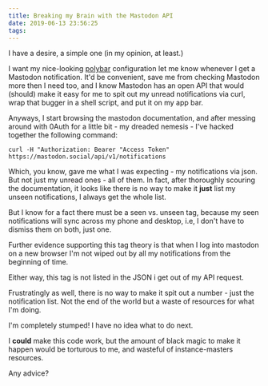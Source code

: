 ```yaml
---
title: Breaking my Brain with the Mastodon API
date: 2019-06-13 23:56:25
tags:
---
```


I have a desire, a simple one (in my opinion, at least.)

I want my nice-looking [polybar](https://polybar.github.io/) configuration let me know whenever I get a Mastodon notification.  It'd be convenient, save me from checking Mastodon more then I need too, and I know Mastodon has an open API that would (should) make it easy for me to spit out my unread notifications via curl, wrap that bugger in a shell script, and put it on my app bar.

Anyways, I start browsing the mastodon documentation, and after messing around with 0Auth for a little bit - my dreaded nemesis - I've hacked together the following command:

```
curl -H "Authorization: Bearer "Access Token" https://mastodon.social/api/v1/notifications
```

Which, you know, gave me what I was expecting - my notifications via json. But not just my unread ones - all of them. In fact, after thoroughly scouring the documentation, it looks like there is no way to make it **just** list my unseen notifications, I always get the whole list.

But I know for a fact there must be a seen vs. unseen tag, because my seen notifications will sync across my phone and desktop, i.e, I don't have to dismiss them on both, just one.

Further evidence supporting this tag theory is that when I log into mastodon on a new browser I'm not wiped out by all my notifications from the beginning of time.

Either way, this tag is not listed in the JSON i get out of my API request.

Frustratingly as well, there is no way to make it spit out a number - just the notification list. Not the end of the world but a waste of resources for what I'm doing.

I'm completely stumped! I have no idea what to do next.

I **could** make this code work, but the amount of black magic to make it happen would be torturous to me, and wasteful of instance-masters resources. 

Any advice?